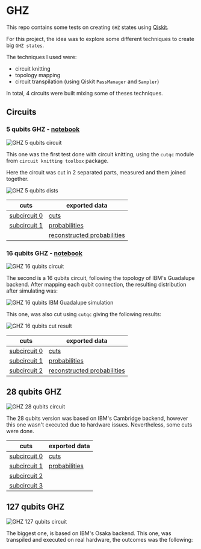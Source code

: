 # GHZ

This repo contains some tests on creating `GHZ` states using [Qiskit](https://www.ibm.com/quantum/qiskit).

For this project, the idea was to explore some different techniques to create big `GHZ states`.

The techniques I used were:

- circuit knitting
- topology mapping
- circuit transpilation (using Qiskit `PassManager` and `Sampler`)

In total, 4 circuits were built mixing some of theses techniques.

## Circuits

### 5 qubits GHZ - [notebook](./circuit-cutting-test.ipynb)

![GHZ 5 qubits circuit](./5-qubits-GHZ-circuit.png)

This one was the first test done with circuit knitting, using the `cutqc` module from `circuit knitting toolbox` package.

Here the circuit was cut in 2 separated parts, measured and them joined together.

![GHZ 5 qubits dists](./5-qubits-GHZ-circuit-cutting-test.png)

| cuts                                          |  exported data                                                        |
|-----------------------------------------------|-----------------------------------------------------------------------|
|[subcircuit 0](./5-qubits-GHZ-subcircuit-0.qpy)|[cuts](./5-qubits-GHZ-cuts.json)                                       |
|[subcircuit 1](./5-qubits-GHZ-subcircuit-1.qpy)|[probabilities](./5-qubits-GHZ-probs.json)                             |
|                                               |[reconstructed probabilities](./5-qubits-GHZ-reconstructed-probs.json) |


### 16 qubits GHZ - [notebook](./16-qubits-ghz-circuit-knitting.ipynb)

![GHZ 16 qubits circuit](./16-qubits-GHZ-circuit.png)

The second is a 16 qubits circuit, following the topology of IBM's Guadalupe backend. After mapping each qubit connection, the resulting distribution after simulating was:

![GHZ 16 qubits IBM Guadalupe simulation](./16-qubits-GHZ-counts.png)

This one, was also cut using `cutqc` giving the following results:

![GHZ 16 qubits cut result](./16-qubits-GHZ-circuit-cutting.png)

| cuts                                           |  exported data                                                        |
|------------------------------------------------|-----------------------------------------------------------------------|
|[subcircuit 0](./16-qubits-GHZ-subcircuit-0.qpy)|[cuts](./16-qubits-GHZ-cuts.json)                                      |
|[subcircuit 1](./16-qubits-GHZ-subcircuit-1.qpy)|[probabilities](./16-qubits-GHZ-probs.json)                            |
|[subcircuit 2](./16-qubits-GHZ-subcircuit-2.qpy)|[reconstructed probabilities](./16-qubits-GHZ-reconstructed-probs.json)|

## 28 qubits GHZ

![GHZ 28 qubits circuit](./28-qubits-GHZ-circuit.png)

The 28 qubits version was based on IBM's Cambridge backend, however this one wasn't executed due to hardware issues.
Nevertheless, some cuts were done.

| cuts                                           |  exported data                                                        |
|------------------------------------------------|-----------------------------------------------------------------------|
|[subcircuit 0](./28-qubits-GHZ-subcircuit-0.qpy)|[cuts](./28-qubits-GHZ-cuts.json)                                      |
|[subcircuit 1](./28-qubits-GHZ-subcircuit-1.qpy)|[probabilities](./28-qubits-GHZ-probs.json)                            |
|[subcircuit 2](./28-qubits-GHZ-subcircuit-2.qpy)|                                                                       |
|[subcircuit 3](./28-qubits-GHZ-subcircuit-3.qpy)|                                                                       |

## 127 qubits GHZ

![GHZ 127 qubits circuit](./127-qubits-GHZ-circuit.png)

The biggest one, is based on IBM's Osaka backend. This one, was transpiled and executed on real hardware, the outcomes was the following:

